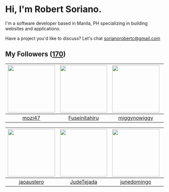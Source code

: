 # Hi, I'm Robert Soriano.
I'm a software developer based in Manila, PH specializing in building websites and applications.

Have a project you'd like to discuss?
Let's chat <a href="mailto:=sorianorobertc@gmail.com?Subject=Hello" target="_top">sorianorobertc@gmail.com</a>

## My Followers ([170](https://github.com/sorxrob?tab=followers))

| <img src="https://avatars2.githubusercontent.com/u/20722868?v=4" width="150" height="150" /> | <img src="https://avatars0.githubusercontent.com/u/51402057?v=4" width="150" height="150" /> | <img src="https://avatars3.githubusercontent.com/u/18614518?v=4" width="150" height="150" /> | <img src="https://avatars0.githubusercontent.com/u/45514426?v=4" width="150" height="150" /> |
| :------------------------------------------------------------------------------------------: | :------------------------------------------------------------------------------------------: | :------------------------------------------------------------------------------------------: | :------------------------------------------------------------------------------------------: |
|                              [mozi47](https://github.com/mozi47)                             |                       [Fuseinitahiru](https://github.com/Fuseinitahiru)                      |                        [miggynowiggy](https://github.com/miggynowiggy)                       |                         [kdbcinco-cs](https://github.com/kdbcinco-cs)                        |

| <img src="https://avatars3.githubusercontent.com/u/15128024?v=4" width="150" height="150" /> | <img src="https://avatars0.githubusercontent.com/u/29864561?v=4" width="150" height="150" /> | <img src="https://avatars2.githubusercontent.com/u/5106887?v=4" width="150" height="150" /> | <img src="https://avatars3.githubusercontent.com/u/54436062?v=4" width="150" height="150" /> |
| :------------------------------------------------------------------------------------------: | :------------------------------------------------------------------------------------------: | :-----------------------------------------------------------------------------------------: | :------------------------------------------------------------------------------------------: |
|                          [jaoaustero](https://github.com/jaoaustero)                         |                          [JudeTejada](https://github.com/JudeTejada)                         |                        [junedomingo](https://github.com/junedomingo)                        |                            [SaidiAli](https://github.com/SaidiAli)                           |